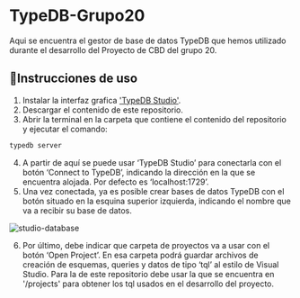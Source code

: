 # TypeDB-Grupo20
Aqui se encuentra el gestor de base de datos TypeDB que hemos utilizado durante el desarrollo del Proyecto de CBD del grupo 20.

## 📜Instrucciones de uso

1.  Instalar la interfaz grafica ['TypeDB Studio'](https://vaticle.com/download#typedb-studio).
2.  Descargar el contenido de este repositorio.
3.   Abrir la terminal en la carpeta que contiene el contenido del repositorio y ejecutar el comando:
   ```bash
   typedb server
   ```
4.   A partir de aquí se puede usar ‘TypeDB Studio’ para conectarla con el botón ‘Connect to TypeDB’, indicando la dirección en la que se encuentra alojada. Por defecto es ‘localhost:1729’.
5.   Una vez conectada, ya es posible crear bases de datos TypeDB con el botón situado en la esquina superior izquierda, indicando el nombre que va a recibir su base de datos.

![studio-database](https://user-images.githubusercontent.com/31995521/236699397-c612f9a7-0ee1-49d1-aef6-6e97d22a96ae.png)

6.   Por último, debe indicar que carpeta de proyectos va a usar con el botón ‘Open Project’. En esa carpeta podrá guardar archivos de creación de esquemas, queries y datos de tipo ‘tql’ al estilo de Visual Studio. Para la de este repositorio debe usar la que se encuentra en '/projects' para obtener los tql usados en el desarrollo del proyecto.
